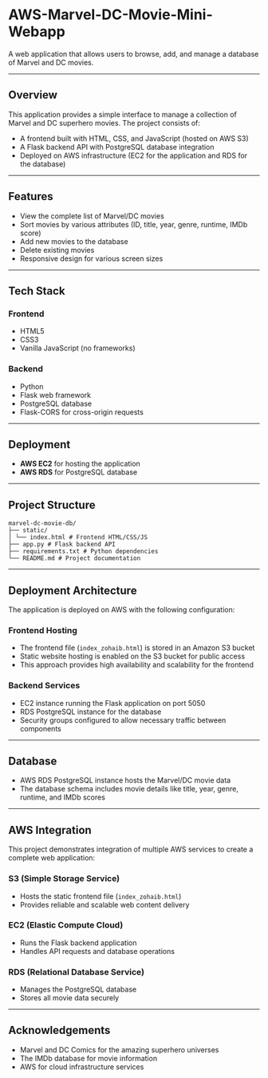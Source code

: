 
# AWS-Marvel-DC-Movie-Mini-Webapp



A web application that allows users to browse, add, and manage a database of Marvel and DC movies.

---

## Overview

This application provides a simple interface to manage a collection of Marvel and DC superhero movies. The project consists of:

- A frontend built with HTML, CSS, and JavaScript (hosted on AWS S3)  
- A Flask backend API with PostgreSQL database integration  
- Deployed on AWS infrastructure (EC2 for the application and RDS for the database)

---

## Features

- View the complete list of Marvel/DC movies  
- Sort movies by various attributes (ID, title, year, genre, runtime, IMDb score)  
- Add new movies to the database  
- Delete existing movies  
- Responsive design for various screen sizes  

---

## Tech Stack

### Frontend

- HTML5  
- CSS3  
- Vanilla JavaScript (no frameworks)

### Backend

- Python  
- Flask web framework  
- PostgreSQL database  
- Flask-CORS for cross-origin requests  

---

## Deployment

- **AWS EC2** for hosting the application  
- **AWS RDS** for PostgreSQL database  

---

## Project Structure
```
marvel-dc-movie-db/
├── static/
│ └── index.html # Frontend HTML/CSS/JS
├── app.py # Flask backend API
├── requirements.txt # Python dependencies
└── README.md # Project documentation

```
---

## Deployment Architecture

The application is deployed on AWS with the following configuration:

### Frontend Hosting

- The frontend file (`index_zohaib.html`) is stored in an Amazon S3 bucket  
- Static website hosting is enabled on the S3 bucket for public access  
- This approach provides high availability and scalability for the frontend  

### Backend Services

- EC2 instance running the Flask application on port 5050  
- RDS PostgreSQL instance for the database  
- Security groups configured to allow necessary traffic between components  

---

## Database

- AWS RDS PostgreSQL instance hosts the Marvel/DC movie data  
- The database schema includes movie details like title, year, genre, runtime, and IMDb scores  

---

## AWS Integration

This project demonstrates integration of multiple AWS services to create a complete web application:

### S3 (Simple Storage Service)

- Hosts the static frontend file (`index_zohaib.html`)  
- Provides reliable and scalable web content delivery  

### EC2 (Elastic Compute Cloud)

- Runs the Flask backend application  
- Handles API requests and database operations  

### RDS (Relational Database Service)

- Manages the PostgreSQL database  
- Stores all movie data securely  

---

## Acknowledgements

- Marvel and DC Comics for the amazing superhero universes  
- The IMDb database for movie information  
- AWS for cloud infrastructure services
